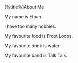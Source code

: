 [%title%]About Me

My name is Ethan. 

I have too many hobbies. 

My favourite food is Froot Loops. 

My favourite drink is water. 

My favourite band is Talk Talk.
